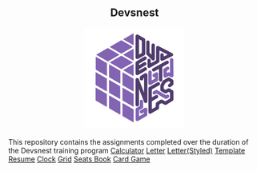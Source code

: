 <div align = "center">
<br>
    <h2>Devsnest</h2>
		<img src="devsnest.jpg" width="200" height="200" alt="logo">
	<br>
</div>
<br>
This repository contains the assignments completed over the duration of the Devsnest training program
<a href="https://shadowasphodel2919.github.io/Devsnest/Calculator/calc.html">Calculator</a>
<a href="https://shadowasphodel2919.github.io/Devsnest/THA1/letter.html">Letter</a>
<a href="https://shadowasphodel2919.github.io/Devsnest/THA2/letter.html">Letter(Styled)</a>
<a href="https://shadowasphodel2919.github.io/Devsnest/THA3/resume.html">Template Resume</a>
<a href="https://shadowasphodel2919.github.io/Devsnest/THA4/clock.html">Clock</a>
<a href="https://shadowasphodel2919.github.io/Devsnest/THA8/grid.html">Grid</a>
<a href="https://shadowasphodel2919.github.io/Devsnest/THA9/index.html">Seats Book</a>
<a href="https://shadowasphodel2919.github.io/Devsnest/THA10/game.html">Card Game</a>

